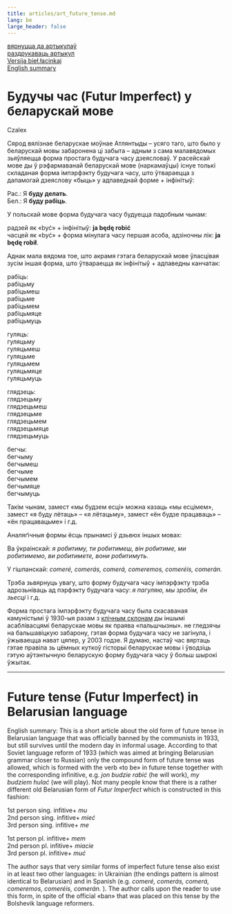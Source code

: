 ```yaml
---
title: articles/art_future_tense.md 
lang: be
large_header: false
---
```




<a href=»articles_by.html»>вярнуцца да артыкулаў</a><br />
<a href=»#»>раздрукаваць артыкул</a><br />
<a href=»articles/art_future_tense2.html»>Versija bieł.łacinkaj</a><br />
<a href=»#english»>English summary</a>

<h1 id=»будучы-час-futur-imperfect-у-беларускай-мове»>Будучы час (Futur Imperfect) у беларускай мове</h1>

Czalex


Сярод вялізнае беларускае моўнае Атлянтыды – усяго таго, што было у беларускай мовы забаронена ці забыта – адным з сама малавядомых зьяўляецца форма простага будучага часу дзеясловаў. У расейскай мове ды ў рэфармаванай беларускай мове (наркамаўцы) існуе толькі складаная форма імпэрфэкту будучага часу, што ўтвараецца з дапамогай дзеяслову «быць» у адпаведнай форме + інфінітыў:


Рас.: Я <strong>буду делать</strong>.<br />
Бел.: Я <strong>буду рабіць</strong>.


У польскай мове форма будучага часу будуецца падобным чынам:


радзей як «być» + інфінітыў: <strong>ja będę robić</strong><br />
часцей як «być» + форма мінулага часу першая асоба, адзіночны лік: <strong>ja będę robił</strong>.


Аднак мала вядома тое, што акрамя гэтага беларускай мове ўласцівая зусім іншая форма, што ўтвараецца як інфінітыў + адпаведны канчатак:

<table>
<colgroup>
<col style=»width: 25%» />
<col style=»width: 25%» />
<col style=»width: 25%» />
<col style=»width: 25%» />
</colgroup>
<tbody>
<tr class=»odd»>

рабіць:<br />
рабіць<span class=»underline»>му</span><br />
рабіць<span class=»underline»>меш</span><br />
рабіць<span class=»underline»>ме</span><br />
рабіць<span class=»underline»>мем</span><br />
рабіць<span class=»underline»>мяце</span><br />
рабіць<span class=»underline»>муць</span><br />

гуляць:<br />
гуляць<span class=»underline»>му</span><br />
гуляць<span class=»underline»>меш</span><br />
гуляць<span class=»underline»>ме</span><br />
гуляць<span class=»underline»>мем</span><br />
гуляць<span class=»underline»>мяце</span><br />
гуляць<span class=»underline»>муць</span><br />

глядзець:<br />
глядзець<span class=»underline»>му</span><br />
глядзець<span class=»underline»>меш</span><br />
глядзець<span class=»underline»>ме</span><br />
глядзець<span class=»underline»>мем</span><br />
глядзець<span class=»underline»>мяце</span><br />
глядзець<span class=»underline»>муць</span><br />

бегчы:<br />
бегчы<span class=»underline»>му</span><br />
бегчы<span class=»underline»>меш</span><br />
бегчы<span class=»underline»>ме</span><br />
бегчы<span class=»underline»>мем</span><br />
бегчы<span class=»underline»>мяце</span><br />
бегчы<span class=»underline»>муць</span><br />

Такім чынам, замест «мы будзем есці» можна казаць «мы есцімем», замест «я буду лётаць» – «я лётацьму», замест «ён будзе працаваць» – «ён працавацьме» і г.д.


Аналяґічныя формы ёсць прынамсі ў дзьвюх іншых мовах:


Ва ўкраінскай:  *я робитиму, ти робитимеш, він робитиме, ми робитимемо, ви робитимете, вони робитимуть.* 


У гішпанскай:  *comeré, comerás, comerá, comeremos, comeréis, comerán.* 


Трэба зьвярнуць увагу, што форму будучага часу імпэрфэкту трэба адрозьніваць ад пэрфэкту будучага часу:  *я пагуляю, мы зробім, ён зьесці*  і г.д.


Форма простага імпэрфэкту будучага часу была скасаваная камуністымі ў 1930-ыя разам з <a href=»articles/art_vocative.html»>клічным склонам</a> ды іншымі асаблівасцямі беларускае мовы як праява «пальшчызны». не гледзячы на бальшавіцкую забарону, гэтая форма будучага часу не загінула, і ўжываецца нават цяпер, у 2003 годзе. Я думаю, настаў час вяртаць гэтае правіла зь цёмных куткоў гісторыі беларускае мовы і ўводзіць гэтую аўтэнтычную беларускую форму будучага часу ў больш шырокі ўжытак.

<hr />
<span id=»english»></span>
<h1 id=»future-tense-futur-imperfect-in-belarusian-language»>Future tense (Futur Imperfect) in Belarusian language</h1>

English summary: This is a short article about the old form of future tense in Belarusian language that was officially banned by the communists in 1933, but still survives until the modern day in informal usage. According to that Soviet language reform of 1933 (which was aimed at bringing Belarusian grammar closer to Russian) only the compound form of future tense was allowed, which is formed with the verb «to be» in future tense together with the corresponding infinitive, e.g.  *jon budzie rabić*  (he will work),  *my budziem hulać*  (we will play). Not many people know that there is a rather different old Belarusian form of  *Futur Imperfect*  which is constructed in this fashion:


1st person sing. infitive+ *mu* <br />
2nd person sing. infitive+ *mieć* <br />
3rd person sing. infitive+ *me* <br />

1st person pl. infitive+ *mem* <br />
2nd person pl. infitive+ *miacie* <br />
3rd person pl. infitive+ *muć* <br />

The author says that very similar forms of imperfect future tense also exist in at least two other languages: in Ukrainian (the endings pattern is almost identical to Belarusian) and in Spanish (e.g.  *comeré, comerás, comerá, comeremos, comeréis, comerán.* ). The author calls upon the reader to use this form, in spite of the official «ban» that was placed on this tense by the Bolshevik language reformers.


